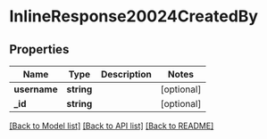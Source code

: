 # InlineResponse20024CreatedBy

## Properties
Name | Type | Description | Notes
------------ | ------------- | ------------- | -------------
**username** | **string** |  | [optional] 
**_id** | **string** |  | [optional] 

[[Back to Model list]](../../README.md#documentation-for-models) [[Back to API list]](../../README.md#documentation-for-api-endpoints) [[Back to README]](../../README.md)

